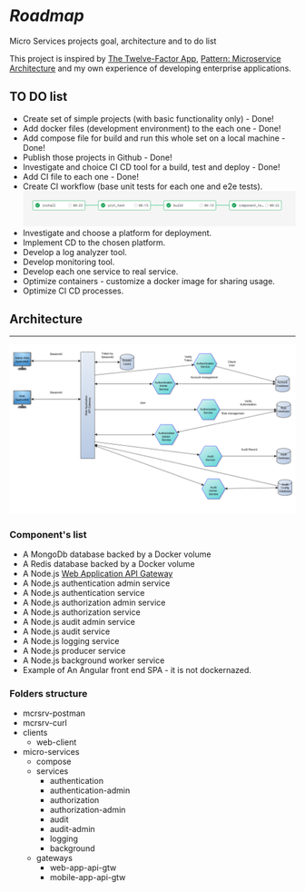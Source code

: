 # *Roadmap*

Micro Services projects goal, architecture and to do list

This project is inspired by [The Twelve-Factor App](https://12factor.net/),
[Pattern: Microservice Architecture](https://microservices.io/patterns/microservices.html) and
my own experience of developing enterprise applications.

## TO DO list

* Create set of simple projects (with basic functionality only) - Done!
* Add docker files (development environment) to the each one - Done!
* Add compose file for build and run this whole set on a local machine - Done!
* Publish those projects in Github - Done!
* Investigate and choice CI CD tool for a build, test and deploy - Done!
* Add CI file to each one - Done!
* Create CI workflow (base unit tests for each one and e2e tests).
  ![CI Workflow diagram](ciworkflow.png)
* Investigate and choose a platform for deployment.
* Implement CD to the chosen platform.
* Develop a log analyzer tool.
* Develop monitoring tool.
* Develop each one service to real service.
* Optimize containers - customize a docker image for sharing usage.
* Optimize CI CD processes.

## Architecture

-----

![Architecture diagram](architecture.png)

### Component's list

* A MongoDb database backed by a Docker volume
* A Redis database backed by a Docker volume
* A Node.js [Web Application API Gateway](https://github.com/ekarpovs/web-app-api-gtw)
* A Node.js authentication admin service
* A Node.js authentication service
* A Node.js authorization admin service
* A Node.js authorization service
* A Node.js audit admin service
* A Node.js audit service
* A Node.js logging service
* A Node.js producer service
* A Node.js background worker service
* Example of An Angular front end SPA - it is not dockernazed.

### Folders structure

* mcrsrv-postman
* mcrsrv-curl
* clients
  * web-client
* micro-services
  * compose
  * services
    * authentication
    * authentication-admin
    * authorization
    * authorization-admin
    * audit
    * audit-admin
    * logging
    * background
  * gateways  
    * web-app-api-gtw
    * mobile-app-api-gtw
